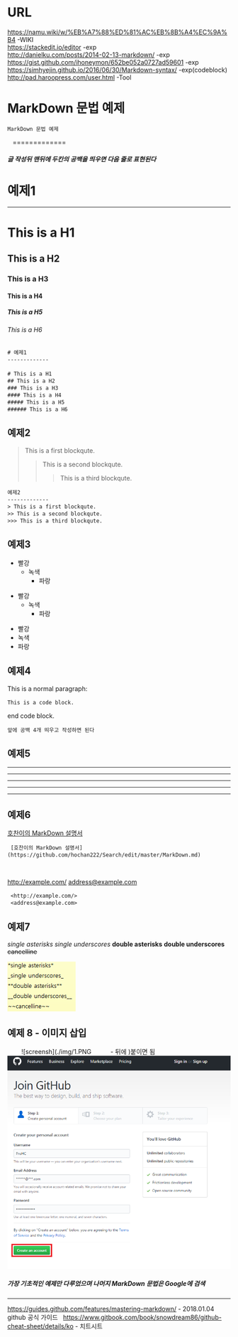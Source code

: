 # URL  
https://namu.wiki/w/%EB%A7%88%ED%81%AC%EB%8B%A4%EC%9A%B4 -WIKI  
https://stackedit.io/editor -exp  
http://danielku.com/posts/2014-02-13-markdown/ -exp  
https://gist.github.com/ihoneymon/652be052a0727ad59601 -exp  
https://simhyejin.github.io/2016/06/30/Markdown-syntax/ -exp(codeblock)  
http://pad.haroopress.com/user.html -Tool  

MarkDown 문법 예제
=============

    MarkDown 문법 예제  
    ============= 

##### 글 작성뒤 맨뒤에 두칸의 공백을 띄우면 다음 줄로 표현된다

# 예제1
-------------

# This is a H1
## This is a H2
### This is a H3
#### This is a H4
##### This is a H5
###### This is a H6  

    # 예제1
    -------------

    # This is a H1  
    ## This is a H2  
    ### This is a H3  
    #### This is a H4  
    ##### This is a H5  
    ###### This is a H6  

예제2
-------------
> This is a first blockqute.
>> This is a second blockqute.
>>> This is a third blockqute.

    예제2
    -------------
    > This is a first blockqute.
    >> This is a second blockqute.
    >>> This is a third blockqute.

예제3
-------------
* 빨강
  * 녹색
    * 파랑

+ 빨강
  + 녹색
    + 파랑

- 빨강
- 녹색
- 파랑

예제4
-------------
This is a normal paragraph:

    This is a code block.
end code block.

    앞에 공백 4개 띄우고 작성하면 된다   

예제5
-------------
* * *

***

*****

- - -

---------------------------------------

예제6
-------------

[호찬이의 MarkDown 설명서](https://github.com/hochan222/Search/edit/master/MarkDown.md)  

     [호찬이의 MarkDown 설명서](https://github.com/hochan222/Search/edit/master/MarkDown.md)  
     


<http://example.com/>
<address@example.com>  



     <http://example.com/>
     <address@example.com>


예제7
-------------
*single asterisks* 
_single underscores_
**double asterisks**
__double underscores__
~~cancelline~~  

![screensh](./img/MarkDown_1.PNG) 

예제 8 - 이미지 삽입   
--------------  
     
     ![screensh](./img/1.PNG            - 뒤에 )붙이면 됨
     
![screensh](./img/1.PNG)


##### 가장 기초적인 예제만 다루었으며 나머지 MarkDown 문법은 Google에 검색  

- - -
https://guides.github.com/features/mastering-markdown/ - 2018.01.04 github 공식 가이드  
https://www.gitbook.com/book/snowdream86/github-cheat-sheet/details/ko - 치트시트  
